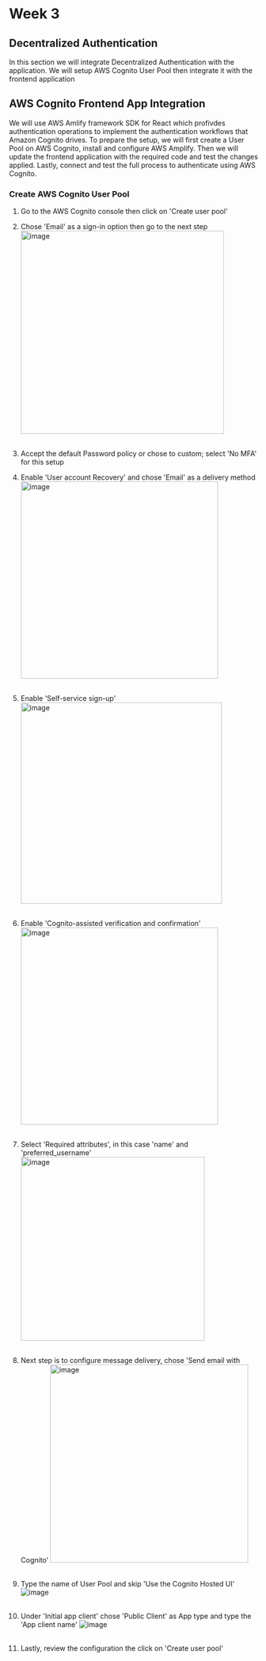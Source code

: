 # Week 3

## Decentralized Authentication

In this section we will integrate Decentralized Authentication with the application. We will setup AWS Cognito User Pool then integrate it with the frontend application



## AWS Cognito Frontend App Integration

We will use AWS Amlify framework SDK for React which profivdes authentication operations to implement the authentication workflows that Amazon Cognito drives.
To prepare the setup, we will first create a User Pool on AWS Cognito, install and configure AWS Amplify. Then we will update the frontend application with the required code and test the changes applied. Lastly, connect and test the full process to authenticate using AWS Cognito.

### Create AWS Cognito User Pool

1.  Go to the AWS Cognito console then click on 'Create user pool'
2.  Chose 'Email' as a sign-in option then go to the next step
<img width="410" alt="image" src="https://user-images.githubusercontent.com/91587569/222979445-4b197791-5c1c-4242-a66a-863c0bb53c8c.png"><br><br>

3.  Accept the default Password policy or chose to custom; select 'No MFA' for this setup
4.  Enable 'User account Recovery' and chose 'Email' as a delivery method
<img width="398" alt="image" src="https://user-images.githubusercontent.com/91587569/222979406-623bbdd8-b3b8-4602-89dd-3f7d2bc4c80b.png"><br><br>

5.  Enable 'Self-service sign-up'
<img width="406" alt="image" src="https://user-images.githubusercontent.com/91587569/222979383-fedcc937-85d2-40d4-834e-3cc35c6b2059.png"><br><br>

6.  Enable 'Cognito-assisted verification and confirmation'
<img width="398" alt="image" src="https://user-images.githubusercontent.com/91587569/222979362-a4003d91-3320-4f9f-9ff6-79cebed57d12.png"><br><br>

7.  Select 'Required attributes', in this case 'name' and 'preferred_username'
<img width="371" alt="image" src="https://user-images.githubusercontent.com/91587569/222979339-dc309f13-9b94-4589-aa0f-40dcd9d4fc20.png"><br><br>

8.  Next step is to configure message delivery, chose 'Send email with Cognito'
<img width="400" alt="image" src="https://user-images.githubusercontent.com/91587569/222979316-ff3c67e7-e4df-4cfa-b47e-de0194b13ca3.png"><br><br>

9.  Type the name of User Pool and skip 'Use the Cognito Hosted UI'
<img  alt="image" src="https://user-images.githubusercontent.com/91587569/222979296-c3d76577-d241-4b87-b135-e307b7357f42.png"><br><br>

10.  Under 'Initial app client' chose 'Public Client' as App type and type the 'App client name'
<img  alt="image" src="https://user-images.githubusercontent.com/91587569/222979261-28a190c8-d6d4-4e80-a294-23cdc5c0f545.png"><br><br>

11.  Lastly, review the configuration the click on 'Create user pool'
